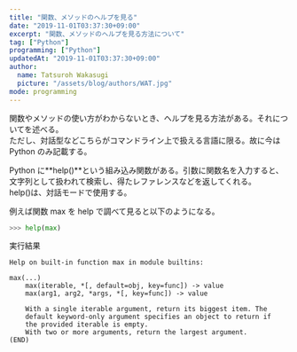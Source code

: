 ```yaml
---
title: "関数、メソッドのヘルプを見る"
date: "2019-11-01T03:37:30+09:00"
excerpt: "関数、メソッドのヘルプを見る方法について"
tag: ["Python"]
programming: ["Python"]
updatedAt: "2019-11-01T03:37:30+09:00"
author:
  name: Tatsuroh Wakasugi
  picture: "/assets/blog/authors/WAT.jpg"
mode: programming
---
```


関数やメソッドの使い方がわからないとき、ヘルプを見る方法がある。それについてを述べる。  
ただし、対話型などこちらがコマンドライン上で扱える言語に限る。故に今は Python のみ記載する。

<div class="note_content_by_programming_language" id="note_content_Python">

Python に**help()**という組み込み関数がある。引数に関数名を入力すると、文字列として扱われて検索し、得たレファレンスなどを返してくれる。  
help()は、対話モードで使用する。

例えば関数 max を help で調べて見ると以下のようになる。

```python
>>> help(max)
```

実行結果

```
Help on built-in function max in module builtins:

max(...)
    max(iterable, *[, default=obj, key=func]) -> value
    max(arg1, arg2, *args, *[, key=func]) -> value

    With a single iterable argument, return its biggest item. The
    default keyword-only argument specifies an object to return if
    the provided iterable is empty.
    With two or more arguments, return the largest argument.
(END)
```

</div>
